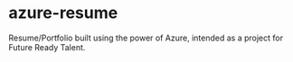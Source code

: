 # azure-resume
Resume/Portfolio built using the power of Azure, intended as a project for Future Ready Talent.
